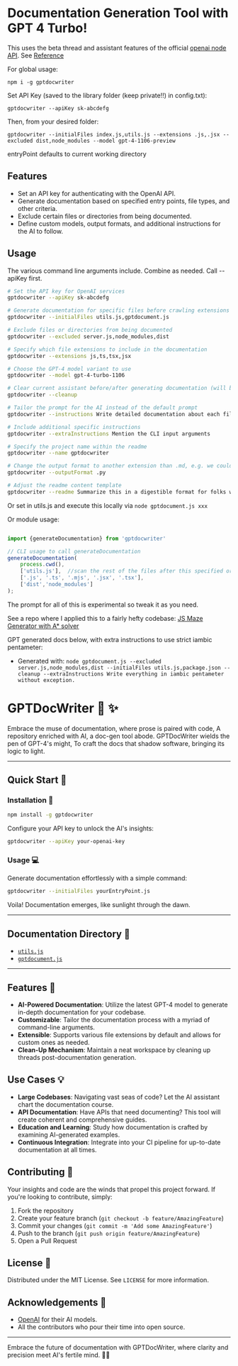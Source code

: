 # Documentation Generation Tool with GPT 4 Turbo!

This uses the beta thread and assistant features of the official [openai node API](https://github.com/openai/openai-node). See [Reference](https://platform.openai.com/docs/api-reference/assistants)

For global usage:

`npm i -g gptdocwriter`

Set API Key (saved to the library folder (keep private!!) in config.txt):

`gptdocwriter --apiKey sk-abcdefg`

Then, from your desired folder:

`gptdocwriter --initialFiles index.js,utils.js --extensions .js,.jsx --excluded dist,node_modules --model gpt-4-1106-preview`

entryPoint defaults to current working directory

## Features

- Set an API key for authenticating with the OpenAI API.
- Generate documentation based on specified entry points, file types, and other criteria.
- Exclude certain files or directories from being documented.
- Define custom models, output formats, and additional instructions for the AI to follow.

## Usage

The various command line arguments include. Combine as needed. Call --apiKey first.

```bash
# Set the API key for OpenAI services
gptdocwriter --apiKey sk-abcdefg

# Generate documentation for specific files before crawling extensions in the order they appear
gptdocwriter --initialFiles utils.js,gptdocument.js

# Exclude files or directories from being documented
gptdocwriter --excluded server.js,node_modules,dist

# Specify which file extensions to include in the documentation
gptdocwriter --extensions js,ts,tsx,jsx

# Choose the GPT-4 model variant to use
gptdocwriter --model gpt-4-turbo-1106

# Clear current assistant before/after generating documentation (will be cleared if instructions are updated)
gptdocwriter --cleanup

# Tailor the prompt for the AI instead of the default prompt
gptdocwriter --instructions Write detailed documentation about each file

# Include additional specific instructions
gptdocwriter --extraInstructions Mention the CLI input arguments

# Specify the project name within the readme
gptdocwriter --name gptdocwriter

# Change the output format to another extension than .md, e.g. we could transpose files from one programming language to another 
gptdocwriter --outputFormat .py

# Adjust the readme content template
gptdocwriter --readme Summarize this in a digestible format for folks who got a D in English
```


Or set in utils.js and execute this locally via `node gptdocument.js xxx`

Or module usage:
```js 

import {generateDocumentation} from 'gptdocwriter'

// CLI usage to call generateDocumentation
generateDocumentation(
    process.cwd(), 
    ['utils.js'],  //scan the rest of the files after this specified order is completed
    ['.js', '.ts', '.mjs', '.jsx', '.tsx'], 
    ['dist','node_modules']
);

```

The prompt for all of this is experimental so tweak it as you need.

See a repo where I applied this to a fairly hefty codebase: [JS Maze Generator with A* solver](https://github.com/joshbrew/JS-Maze-Generator-with-A-Star-Solver/tree/main/documentation)

GPT generated docs below, with extra instructions to use strict iambic pentameter:

- Generated with: `node gptdocument.js --excluded server.js,node_modules,dist --initialFiles utils.js,package.json --cleanup --extraInstructions Write everything in iambic pentameter without exception.`

# GPTDocWriter :bookmark_tabs: :sparkles:

Embrace the muse of documentation, where prose is paired with code,
A repository enriched with AI, a doc-gen tool abode.
GPTDocWriter wields the pen of GPT-4's might,
To craft the docs that shadow software, bringing its logic to light.

---

## Quick Start :rocket:

### Installation :wrench:

```bash
npm install -g gptdocwriter
```

Configure your API key to unlock the AI's insights:

```bash
gptdocwriter --apiKey your-openai-key
```

### Usage :computer:

Generate documentation effortlessly with a simple command:

```bash
gptdocwriter --initialFiles yourEntryPoint.js
```

Voila! Documentation emerges, like sunlight through the dawn.

---

## Documentation Directory :file_folder:

- [`utils.js`](./documentation/utils.js.md)
- [`gptdocument.js`](./documentation/gptdocument.js.md)

---

## Features :star2:

- **AI-Powered Documentation**: Utilize the latest GPT-4 model to generate in-depth documentation for your codebase.
- **Customizable**: Tailor the documentation process with a myriad of command-line arguments.
- **Extensible**: Supports various file extensions by default and allows for custom ones as needed.
- **Clean-Up Mechanism**: Maintain a neat workspace by cleaning up threads post-documentation generation.

## Use Cases :bulb:

- **Large Codebases**: Navigating vast seas of code? Let the AI assistant chart the documentation course.
- **API Documentation**: Have APIs that need documenting? This tool will create coherent and comprehensive guides.
- **Education and Learning**: Study how documentation is crafted by examining AI-generated examples.
- **Continuous Integration**: Integrate into your CI pipeline for up-to-date documentation at all times.

## Contributing :handshake:

Your insights and code are the winds that propel this project forward. If you're looking to contribute, simply:

1. Fork the repository
2. Create your feature branch (`git checkout -b feature/AmazingFeature`)
3. Commit your changes (`git commit -m 'Add some AmazingFeature'`)
4. Push to the branch (`git push origin feature/AmazingFeature`)
5. Open a Pull Request

## License :page_with_curl:

Distributed under the MIT License. See `LICENSE` for more information.

## Acknowledgements :clap:

- [OpenAI](https://openai.com/) for their AI models.
- All the contributors who pour their time into open source.

---

Embrace the future of documentation with GPTDocWriter, where clarity and precision meet AI's fertile mind. 📜✨
